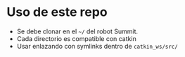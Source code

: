 # Uso de este repo

- Se debe clonar en el `~/` del robot Summit.
- Cada directorio es compatible con catkin
- Usar enlazando con symlinks dentro de `catkin_ws/src/`
